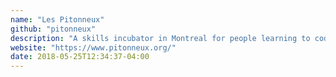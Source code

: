 ```yaml
---
name: "Les Pitonneux"
github: "pitonneux"
description: "A skills incubator in Montreal for people learning to code online"
website: "https://www.pitonneux.org/"
date: 2018-05-25T12:34:37-04:00
---
```

